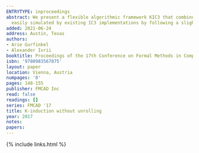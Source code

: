 ```yaml
---
ENTRYTYPE: inproceedings
abstract: We present a flexible algorithmic framework KIC3 that combines IC3 and k-induction. The key underlying observation is that k-induction can be
  easily simulated by existing IC3 implementations by following a slightly different counterexample-queue management strategy.
added: 2021-06-24
address: Austin, Texas
authors:
- Arie Gurfinkel
- Alexander Ivrii
booktitle: Proceedings of the 17th Conference on Formal Methods in Computer-Aided Design
isbn: '9780983567875'
layout: paper
location: Vienna, Austria
numpages: '8'
pages: 148-155
publisher: FMCAD Inc
read: false
readings: []
series: FMCAD '17
title: K-induction without unrolling
year: 2017
notes:
papers:
---
```

{% include links.html %}
